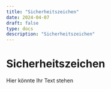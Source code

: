 ```yaml
---
title: "Sicherheitszeichen"
date: 2024-04-07
draft: false
type: docs
description: "Sicherheitszeichen"
---
```


# Sicherheitszeichen

Hier könnte Ihr Text stehen